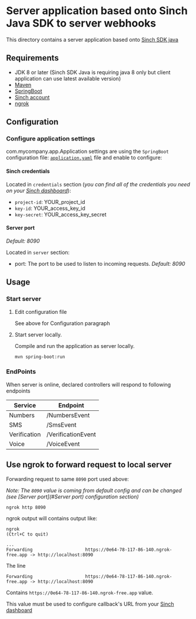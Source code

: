 # Server application based onto Sinch Java SDK to server webhooks

This directory contains a server application based onto [Sinch SDK java](https://github.com/sinch/sinch-sdk-java)

## Requirements

- JDK 8 or later (Sinch SDK Java is requiring java 8 only but client application can use latest available version)
- [Maven](https://maven.apache.org/)
- [SpringBoot](https://spring.io/projects/spring-boot)
- [Sinch account](https://dashboard.sinch.com)
- [ngrok](https://ngrok.com/docs)

## Configuration

### Configure application settings

com.mycompany.app.Application settings are using the `SpringBoot` configuration file: [`application.yaml`](src/main/resources/application.yaml) file and enable to configure:

#### Sinch credentials
Located in `credentials` section (*you can find all of the credentials you need on your [Sinch dashboard](https://dashboard.sinch.com)*):
- `project-id`: YOUR_project_id
- `key-id`: YOUR_access_key_id
- `key-secret`: YOUR_access_key_secret

#### Server port
<em>Default: 8090</em>

Located in `server` section:
- port: The port to be used to listen to incoming requests. <em>Default: 8090</em>

## Usage

### Start server
1. Edit configuration file

   See above for Configuration paragraph

2. Start server locally.

   Compile and run the application as server locally.
   ```bash
   mvn spring-boot:run
   ```
### EndPoints
When server is online, declared controllers will respond to following endpoints

| Service      | Endpoint           | 
|--------------|--------------------|
| Numbers      | /NumbersEvent      |
| SMS          | /SmsEvent          |
| Verification | /VerificationEvent |
| Voice        | /VoiceEvent        |

## Use ngrok to forward request to local server

Forwarding request to same `8090` port used above:

*Note: The `8090` value is coming from default config and can be changed (see [Server port](#Server port) configuration section)*

```bash
ngrok http 8090
```

ngrok output will contains output like:
```
ngrok                                                                                                                                                                                                                          (Ctrl+C to quit)

...
Forwarding                    https://0e64-78-117-86-140.ngrok-free.app -> http://localhost:8090

```
The line
```
Forwarding                    https://0e64-78-117-86-140.ngrok-free.app -> http://localhost:8090
```
Contains `https://0e64-78-117-86-140.ngrok-free.app` value.

This value must be used to configure callback's URL from your [Sinch dashboard](https://dashboard.sinch.com/sms/api/services)